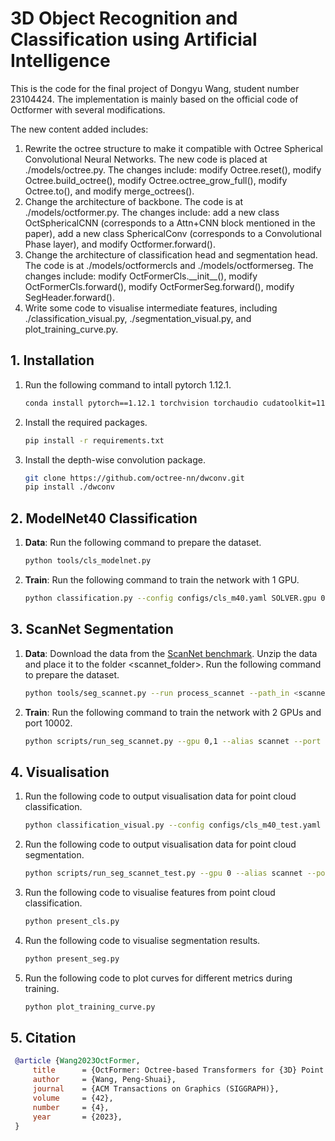 # 3D Object Recognition and Classification using Artificial Intelligence
This is the code for the final project of Dongyu Wang, student number 23104424. The implementation 
is mainly based on the official code of Octformer with several modifications.


The new content added includes:

1. Rewrite the octree structure to make it compatible with Octree Spherical Convolutional Neural Networks. 
The new code is placed at ./models/octree.py. The changes include: modify Octree.reset(),
modify Octree.build_octree(), modify Octree.octree_grow_full(), modify Octree.to(), and modify merge_octrees().
2. Change the architecture of backbone. The code is at ./models/octformer.py. The changes include: add 
a new class OctSphericalCNN (corresponds to a Attn+CNN block mentioned in the paper), add a new class 
SphericalConv (corresponds to a Convolutional Phase layer), and modify Octformer.forward(). 
3. Change the architecture of classification head and segmentation head. The code is at ./models/octformercls and 
./models/octformerseg. The changes include: modify OctFormerCls.\_\_init__(), modify 
OctFormerCls.forward(), modify OctFormerSeg.forward(), modify SegHeader.forward(). 
4. Write some code to visualise intermediate features, including ./classification_visual.py, 
./segmentation_visual.py, and plot_training_curve.py. 


## 1. Installation


1. Run the following command to intall pytorch 1.12.1.

    ```bash
    conda install pytorch==1.12.1 torchvision torchaudio cudatoolkit=11.3 -c pytorch
    ```

2. Install the required packages.

    ```bash
    pip install -r requirements.txt
    ```

3. Install the depth-wise convolution package.

    ```bash
    git clone https://github.com/octree-nn/dwconv.git
    pip install ./dwconv
    ```

## 2. ModelNet40 Classification

1. **Data**: Run the following command to prepare the dataset.

    ```bash
    python tools/cls_modelnet.py
    ```

2. **Train**: Run the following command to train the network with 1 GPU. 
    ```bash
    python classification.py --config configs/cls_m40.yaml SOLVER.gpu 0,
    ```
## 3. ScanNet Segmentation

1. **Data**: Download the data from the
   [ScanNet benchmark](https://kaldir.vc.in.tum.de/scannet_benchmark/).
   Unzip the data and place it to the folder <scannet_folder>. Run the following
   command to prepare the dataset.

    ```bash
    python tools/seg_scannet.py --run process_scannet --path_in <scannet_folder>
    ```

2. **Train**: Run the following command to train the network with 2 GPUs and
   port 10002.

    ```bash
    python scripts/run_seg_scannet.py --gpu 0,1 --alias scannet --port 10002
    ```

## 4. Visualisation

1. Run the following code to output visualisation data for point cloud classification.

    ```bash
    python classification_visual.py --config configs/cls_m40_test.yaml SOLVER.gpu 0,
    ```

2. Run the following code to output visualisation data for point cloud segmentation. 

    ```bash
    python scripts/run_seg_scannet_test.py --gpu 0 --alias scannet --port 10002
    ```
3. Run the following code to visualise features from point cloud classification.
    ```bash
    python present_cls.py
    ```
4. Run the following code to visualise segmentation results. 
    ```bash
    python present_seg.py
    ```
5. Run the following code to plot curves for different metrics during training.
    ```bash
    python plot_training_curve.py
    ```
## 5. Citation

   ```bibtex
    @article {Wang2023OctFormer,
        title      = {OctFormer: Octree-based Transformers for {3D} Point Clouds},
        author     = {Wang, Peng-Shuai},
        journal    = {ACM Transactions on Graphics (SIGGRAPH)},
        volume     = {42},
        number     = {4},
        year       = {2023},
    }
   ```

